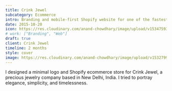```yaml
---
title: Crink Jewel
subcategory: Ecommerce
intro: Branding and mobile-first Shopify website for one of the fastest-growing precious jewelry companies.
date: 2015-10-20
icon: https://res.cloudinary.com/anand-chowdhary/image/upload/v1534759389/projects/crink-jewel/icon.png
# work: ["Branding", "Web"]
draft: true
client: Crink Jewel
timeline: 2 months
style: cover
image: https://res.cloudinary.com/anand-chowdhary/image/upload/v1532799289/portfolio/crink-jewel_2x.png
---
```


I designed a minimal logo and Shopify ecommerce store for Crink Jewel, a precious jewelry company based in New Delhi, India. I tried to portray elegance, simplicity, and timelessness.

<div class="three-images">
	<div><img alt="" src="https://res.cloudinary.com/anand-chowdhary/image/upload/v1534759390/projects/crink-jewel/1.png"></div>
	<div><img alt="" src="https://res.cloudinary.com/anand-chowdhary/image/upload/v1534759387/projects/crink-jewel/2.png"></div>
	<div><img alt="" src="https://res.cloudinary.com/anand-chowdhary/image/upload/v1534759389/projects/crink-jewel/3.png"></div>
</div>
<div class="two-images">
	<div><img alt="" src="https://res.cloudinary.com/anand-chowdhary/image/upload/v1534759390/projects/crink-jewel/4.png"></div>
	<div><img alt="" src="https://res.cloudinary.com/anand-chowdhary/image/upload/v1534759390/projects/crink-jewel/5.png"></div>
</div>
<div class="two-images">
	<div><img alt="" src="https://res.cloudinary.com/anand-chowdhary/image/upload/v1534759397/projects/crink-jewel/6.png"></div>
	<div><img alt="" src="https://res.cloudinary.com/anand-chowdhary/image/upload/v1534759391/projects/crink-jewel/7.png"></div>
</div>